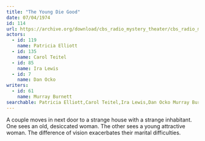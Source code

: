```yaml
---
title: "The Young Die Good"
date: 07/04/1974
id: 114
url: https://archive.org/download/cbs_radio_mystery_theater/cbs_radio_mystery_theater-0101-0150.zip/cbs_radio_mystery_theater-0101-0150%2Fcbsrmt_0114_the_young_die_good.mp3
actors:  
  - id: 119
    name: Patricia Elliott  
  - id: 135
    name: Carol Teitel  
  - id: 85
    name: Ira Lewis  
  - id: 7
    name: Dan Ocko
writers:  
  - id: 61
    name: Murray Burnett
searchable: Patricia Elliott,Carol Teitel,Ira Lewis,Dan Ocko Murray Burnett
---
```

A couple moves in next door to a strange house with a strange inhabitant. One sees an old, desiccated woman. The other sees a young attractive woman. The difference of vision exacerbates their marital difficulties.